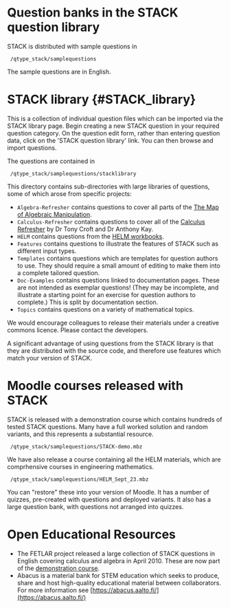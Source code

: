 # Question banks in the STACK question library

STACK is distributed with sample questions in

     /qtype_stack/samplequestions

The sample questions are in English.
# STACK library {#STACK_library} # 

This is a collection of individual question files which can be imported via the STACK library page. Begin creating a new STACK question in your required question category. On the question edit form, rather than entering question data, click on the 'STACK question library' link. You can then browse and import questions.

The questions are contained in

     /qtype_stack/samplequestions/stacklibrary

This directory contains sub-directories with large libraries of questions, some of which arose from specific projects:

* `Algebra-Refresher` contains questions to cover all parts of the [The Map of Algebraic Manipulation](algebra-refresher.md).
* `Calculus-Refresher` contains questions to cover all of the [Calculus Refresher](https://docs.stack-assessment.org/content/final0502-calc-ref-ukmlsc.pdf) by Dr Tony Croft and Dr Anthony Kay.
* `HELM` contains questions from the [HELM workbooks](https://learn.lboro.ac.uk/archive/olmp/olmp_resources/pages/wbooks_fulllist.html).
* `Features` contains questions to illustrate the features of STACK such as different input types.
* `Templates` contains questions which are templates for question authors to use. They should require a small amount of editing to make them into a complete tailored question.
* `Doc-Examples` contains questions linked to documentation pages.  These are not intended as exemplar questions!  (They may be incomplete, and illustrate a starting point for an exercise for question authors to complete.) This is split by documentation section.
* `Topics` contains questions on a variety of mathematical topics.

We would encourage colleagues to release their materials under a creative commons licence.  Please contact the developers.

A significant advantage of using questions from the STACK library is that they are distributed with the source code, and therefore use features which match your version of STACK.

# Moodle courses released with STACK #

STACK is released with a demonstration course which contains hundreds of tested STACK questions.  Many have a full worked solution and random variants, and this represents a substantial resource.

     /qtype_stack/samplequestions/STACK-demo.mbz

We have also release a course containing all the HELM materials, which are comprhensive courses in engineering mathematics.

     /qtype_stack/samplequestions/HELM_Sept_23.mbz

You can "restore" these into your version of Moodle.  It has a number of quizzes, pre-created with questions and deployed variants.  It also has a large question bank, with questions not arranged into quizzes.

# Open Educational Resources #

* The FETLAR project released a large collection of STACK questions in English covering calculus and algebra in April 2010.  These are now part of the [demonstration course](https://stack2.maths.ed.ac.uk/demo2018/).
* Abacus is a material bank for STEM education which seeks to produce, share and host high-quality educational material between collaborators.  For more information see [https://abacus.aalto.fi/](https://abacus.aalto.fi/)